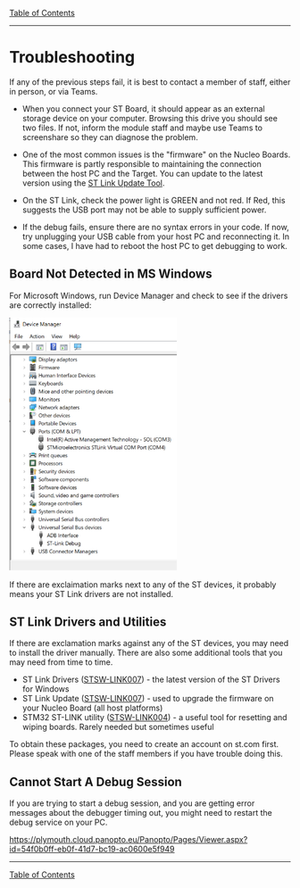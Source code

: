[Table of Contents](README.md) 

---

# Troubleshooting

If any of the previous steps fail, it is best to contact a member of staff, either in person, or via Teams.

* When you connect your ST Board, it should appear as an external storage device on your computer. Browsing this drive you should see two files. If not, inform the module staff and maybe use Teams to screenshare so they can diagnose the problem.

* One of the most common issues is the "firmware" on the Nucleo Boards. This firmware is partly responsible to maintaining the connection between the host PC and the Target. You can update to the latest version using the [ST Link Update Tool](#ST-Link-Drivers-and-Utilities).

* On the ST Link, check the power light is GREEN and not red. If Red, this suggests the USB port may not be able to supply sufficient power.

* If the debug fails, ensure there are no syntax errors in your code. If now, try unplugging your USB cable from your host PC and reconnecting it. In some cases, I have had to reboot the host PC to get debugging to work.

## Board Not Detected in MS Windows

For Microsoft Windows, run Device Manager and check to see if the drivers are correctly installed:

<img src="../img/DeviceManager.png" width="300px">

If there are exclaimation marks next to any of the ST devices, it probably means your ST Link drivers are not installed.

## ST Link Drivers and Utilities
If there are exclamation marks against any of the ST devices, you may need to install the driver manually.  There are also some additional tools that you may need from time to time.

* ST Link Drivers ([STSW-LINK007](https://www.st.com/content/st_com/en/products/development-tools/software-development-tools/stm32-software-development-tools/stm32-utilities/stsw-link009.html)) - the latest version of the ST Drivers for Windows
* ST Link Update ([STSW-LINK007](https://www.st.com/content/st_com/en/products/development-tools/software-development-tools/stm32-software-development-tools/stm32-programmers/stsw-link007.html)) - used to upgrade the firmware on your Nucleo Board (all host platforms)
* STM32 ST-LINK utility ([STSW-LINK004](https://www.st.com/content/st_com/en/products/development-tools/software-development-tools/stm32-software-development-tools/stm32-programmers/stsw-link004.html)) - a useful tool for resetting and wiping boards. Rarely needed but sometimes useful

To obtain these packages, you need to create an account on st.com first. Please speak with one of the staff members if you have trouble doing this.

## Cannot Start A Debug Session
If you are trying to start a debug session, and you are getting error messages about the debugger timing out, you might need to restart the debug service on your PC.

https://plymouth.cloud.panopto.eu/Panopto/Pages/Viewer.aspx?id=54f0b0ff-eb0f-41d7-bc19-ac0600e5f949

---

[Table of Contents](README.md) 